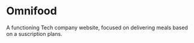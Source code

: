 # Omnifood
A functioning Tech company website, focused on delivering meals based on a suscription plans.
